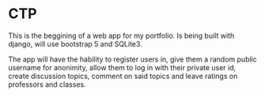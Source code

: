 # CTP

This is the beggining of a web app for my portfolio. 
Is being built with django, will use bootstrap 5 and SQLite3. 

The app will have the hability to register users in, give them a random public username for anonimity, allow them to log in with their private user id, create discussion topics, comment on said topics and leave ratings on professors and classes. 
